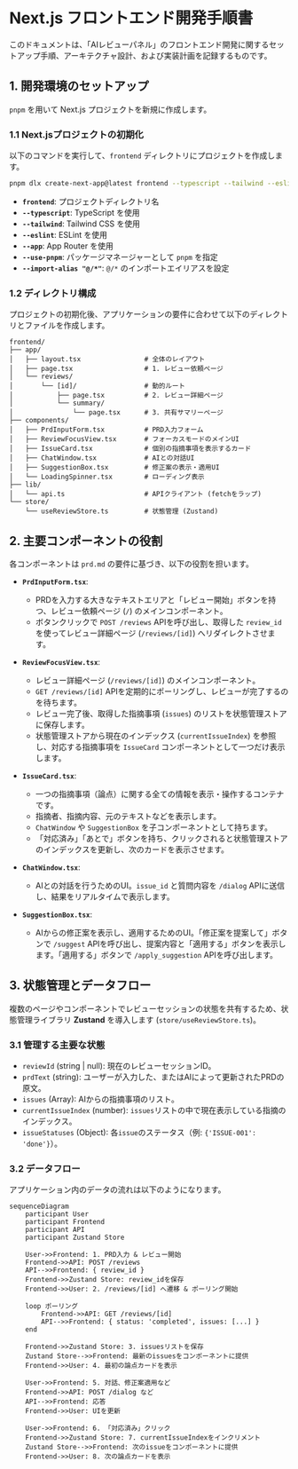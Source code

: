 # Next.js フロントエンド開発手順書

このドキュメントは、「AIレビューパネル」のフロントエンド開発に関するセットアップ手順、アーキテクチャ設計、および実装計画を記録するものです。

## 1. 開発環境のセットアップ

`pnpm` を用いて Next.js プロジェクトを新規に作成します。

### 1.1 Next.jsプロジェクトの初期化

以下のコマンドを実行して、`frontend` ディレクトリにプロジェクトを作成します。

```bash
pnpm dlx create-next-app@latest frontend --typescript --tailwind --eslint --app --use-pnpm --import-alias "@/*"
```

- **`frontend`**: プロジェクトディレクトリ名
- **`--typescript`**: TypeScript を使用
- **`--tailwind`**: Tailwind CSS を使用
- **`--eslint`**: ESLint を使用
- **`--app`**: App Router を使用
- **`--use-pnpm`**: パッケージマネージャーとして `pnpm` を指定
- **`--import-alias "@/*"`**: `@/*` のインポートエイリアスを設定

### 1.2 ディレクトリ構成

プロジェクトの初期化後、アプリケーションの要件に合わせて以下のディレクトリとファイルを作成します。

```
frontend/
├── app/
│   ├── layout.tsx                # 全体のレイアウト
│   ├── page.tsx                  # 1. レビュー依頼ページ
│   └── reviews/
│       └── [id]/                 # 動的ルート
│           ├── page.tsx          # 2. レビュー詳細ページ
│           └── summary/
│               └── page.tsx      # 3. 共有サマリーページ
├── components/
│   ├── PrdInputForm.tsx          # PRD入力フォーム
│   ├── ReviewFocusView.tsx       # フォーカスモードのメインUI
│   ├── IssueCard.tsx             # 個別の指摘事項を表示するカード
│   ├── ChatWindow.tsx            # AIとの対話UI
│   ├── SuggestionBox.tsx         # 修正案の表示・適用UI
│   └── LoadingSpinner.tsx        # ローディング表示
├── lib/
│   └── api.ts                    # APIクライアント (fetchをラップ)
└── store/
    └── useReviewStore.ts         # 状態管理 (Zustand)
```

## 2. 主要コンポーネントの役割

各コンポーネントは `prd.md` の要件に基づき、以下の役割を担います。

-   **`PrdInputForm.tsx`**:
    -   PRDを入力する大きなテキストエリアと「レビュー開始」ボタンを持つ、レビュー依頼ページ (`/`) のメインコンポーネント。
    -   ボタンクリックで `POST /reviews` APIを呼び出し、取得した `review_id` を使ってレビュー詳細ページ (`/reviews/[id]`) へリダイレクトさせます。

-   **`ReviewFocusView.tsx`**:
    -   レビュー詳細ページ (`/reviews/[id]`) のメインコンポーネント。
    -   `GET /reviews/[id]` APIを定期的にポーリングし、レビューが完了するのを待ちます。
    -   レビュー完了後、取得した指摘事項 (`issues`) のリストを状態管理ストアに保存します。
    -   状態管理ストアから現在のインデックス (`currentIssueIndex`) を参照し、対応する指摘事項を `IssueCard` コンポーネントとして一つだけ表示します。

-   **`IssueCard.tsx`**:
    -   一つの指摘事項（論点）に関する全ての情報を表示・操作するコンテナです。
    -   指摘者、指摘内容、元のテキストなどを表示します。
    -   `ChatWindow` や `SuggestionBox` を子コンポーネントとして持ちます。
    -   「対応済み」「あとで」ボタンを持ち、クリックされると状態管理ストアのインデックスを更新し、次のカードを表示させます。

-   **`ChatWindow.tsx`**:
    -   AIとの対話を行うためのUI。`issue_id` と質問内容を `/dialog` APIに送信し、結果をリアルタイムで表示します。

-   **`SuggestionBox.tsx`**:
    -   AIからの修正案を表示し、適用するためのUI。「修正案を提案して」ボタンで `/suggest` APIを呼び出し、提案内容と「適用する」ボタンを表示します。「適用する」ボタンで `/apply_suggestion` APIを呼び出します。

## 3. 状態管理とデータフロー

複数のページやコンポーネントでレビューセッションの状態を共有するため、状態管理ライブラリ **Zustand** を導入します (`store/useReviewStore.ts`)。

### 3.1 管理する主要な状態

-   `reviewId` (string | null): 現在のレビューセッションID。
-   `prdText` (string): ユーザーが入力した、またはAIによって更新されたPRDの原文。
-   `issues` (Array): AIからの指摘事項のリスト。
-   `currentIssueIndex` (number): `issues`リストの中で現在表示している指摘のインデックス。
-   `issueStatuses` (Object): 各`issue`のステータス（例: `{'ISSUE-001': 'done'}`）。

### 3.2 データフロー

アプリケーション内のデータの流れは以下のようになります。

```mermaid
sequenceDiagram
    participant User
    participant Frontend
    participant API
    participant Zustand Store

    User->>Frontend: 1. PRD入力 & レビュー開始
    Frontend->>API: POST /reviews
    API-->>Frontend: { review_id }
    Frontend->>Zustand Store: review_idを保存
    Frontend->>User: 2. /reviews/[id] へ遷移 & ポーリング開始

    loop ポーリング
        Frontend->>API: GET /reviews/[id]
        API-->>Frontend: { status: 'completed', issues: [...] }
    end

    Frontend->>Zustand Store: 3. issuesリストを保存
    Zustand Store-->>Frontend: 最新のissuesをコンポーネントに提供
    Frontend->>User: 4. 最初の論点カードを表示

    User->>Frontend: 5. 対話、修正案適用など
    Frontend->>API: POST /dialog など
    API-->>Frontend: 応答
    Frontend->>User: UIを更新

    User->>Frontend: 6. 「対応済み」クリック
    Frontend->>Zustand Store: 7. currentIssueIndexをインクリメント
    Zustand Store-->>Frontend: 次のissueをコンポーネントに提供
    Frontend->>User: 8. 次の論点カードを表示
```
